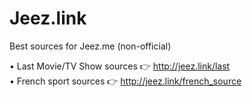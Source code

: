 # Jeez.link
Best sources for Jeez.me (non-official)

• Last Movie/TV Show sources 👉 http://jeez.link/last
<br>• French sport sources 👉 http://jeez.link/french_source
